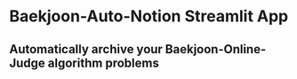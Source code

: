 # Baekjoon-Auto-Notion Streamlit App

## Automatically archive your Baekjoon-Online-Judge algorithm problems
